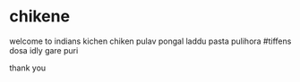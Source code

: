 # chikene
welcome to indians kichen
chiken 
pulav
pongal
laddu
pasta
pulihora
       #tiffens
  dosa
  idly
  gare
  puri


thank you
